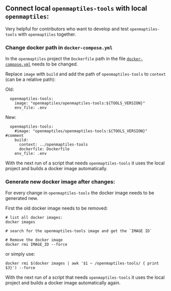 ## Connect local `openmaptiles-tools` with local `openmaptiles`:

Very helpful for contributors who want to develop and test `openmaptiles-tools` with `openmaptiles` together.

### Change docker path in `docker-compose.yml`

In the `openmaptiles` project the `Dockerfile` path in the file [`docker-compose.yml`](https://github.com/openmaptiles/openmaptiles/blob/master/docker-compose.yml#L30) needs to be changed.

Replace `image` with `build` and add the path of `openmaptiles-tools` to `context` (can be a relative path):

Old:
```
  openmaptiles-tools:
    image: "openmaptiles/openmaptiles-tools:${TOOLS_VERSION}"
    env_file: .env
```
New:
```
  openmaptiles-tools:
    #image: "openmaptiles/openmaptiles-tools:${TOOLS_VERSION}" #comment
    build:
      context: ../openmaptiles-tools
      dockerfile: Dockerfile
    env_file: .env
```

With the next run of a script that needs `openmaptiles-tools` it uses the local project and builds a docker image automatically.

### Generate new docker image after changes:

For every change in `openmaptiles-tools` the docker image needs to be generated new.

First the old docker image needs to be removed:
```
# list all docker images:
docker images

# search for the openmaptiles-tools image and get the `IMAGE ID`

# Remove the docker image
docker rmi IMAGE_ID --force
```

or simply use:
```
docker rmi $(docker images | awk '$1 ~ /openmaptiles-tools/ { print $3}') --force
```

With the next run of a script that needs `openmaptiles-tools` it uses the local project and builds a docker image automatically again.
